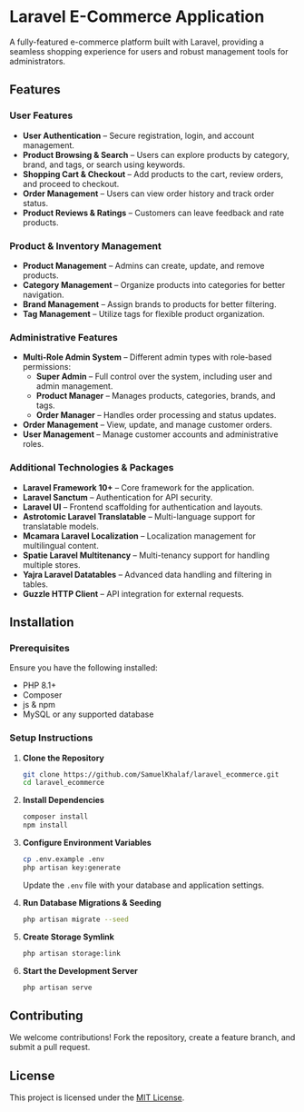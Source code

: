 # Laravel E-Commerce Application

A fully-featured e-commerce platform built with Laravel, providing a seamless shopping experience for users and robust management tools for administrators.

## Features

### User Features
- **User Authentication** – Secure registration, login, and account management.
- **Product Browsing & Search** – Users can explore products by category, brand, and tags, or search using keywords.
- **Shopping Cart & Checkout** – Add products to the cart, review orders, and proceed to checkout.
- **Order Management** – Users can view order history and track order status.
- **Product Reviews & Ratings** – Customers can leave feedback and rate products.

### Product & Inventory Management
- **Product Management** – Admins can create, update, and remove products.
- **Category Management** – Organize products into categories for better navigation.
- **Brand Management** – Assign brands to products for better filtering.
- **Tag Management** – Utilize tags for flexible product organization.

### Administrative Features
- **Multi-Role Admin System** – Different admin types with role-based permissions:
    - **Super Admin** – Full control over the system, including user and admin management.
    - **Product Manager** – Manages products, categories, brands, and tags.
    - **Order Manager** – Handles order processing and status updates.
- **Order Management** – View, update, and manage customer orders.
- **User Management** – Manage customer accounts and administrative roles.

### Additional Technologies & Packages
- **Laravel Framework 10+** – Core framework for the application.
- **Laravel Sanctum** – Authentication for API security.
- **Laravel UI** – Frontend scaffolding for authentication and layouts.
- **Astrotomic Laravel Translatable** – Multi-language support for translatable models.
- **Mcamara Laravel Localization** – Localization management for multilingual content.
- **Spatie Laravel Multitenancy** – Multi-tenancy support for handling multiple stores.
- **Yajra Laravel Datatables** – Advanced data handling and filtering in tables.
- **Guzzle HTTP Client** – API integration for external requests.

## Installation

### Prerequisites
Ensure you have the following installed:
- PHP 8.1+
- Composer
- js & npm
- MySQL or any supported database

### Setup Instructions

1. **Clone the Repository**
   ```bash  
   git clone https://github.com/SamuelKhalaf/laravel_ecommerce.git  
   cd laravel_ecommerce  
   ```  

2. **Install Dependencies**
   ```bash  
   composer install  
   npm install  
   ```  

3. **Configure Environment Variables**
   ```bash  
   cp .env.example .env  
   php artisan key:generate  
   ```  
   Update the `.env` file with your database and application settings.

4. **Run Database Migrations & Seeding**
   ```bash  
   php artisan migrate --seed  
   ```  

5. **Create Storage Symlink**
   ```bash  
   php artisan storage:link  
   ```  

6. **Start the Development Server**
   ```bash  
   php artisan serve  
   ```  

## Contributing

We welcome contributions! Fork the repository, create a feature branch, and submit a pull request.

## License

This project is licensed under the [MIT License](LICENSE).  

